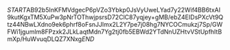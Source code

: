 $START$AB92b5InKFMVdgecP6pVZo3Ybkp0JsVyUweLYad7y22Wif4BB6txAI9kutKgxTM5XuPw3pNrTOThwjpsrsD72ClC87yqjey+gMB/ebZ4EIDsPXcVt9Qtz44NBwLXdno9ek6phrf8oFsnJJlmx2L2Y7pe7j08hg7NYCOCmukzj7Sp/GWFWi1jgumlm8FPzxk2JLkLaqtMdn7Yg2tj0fb5EBWd2YTdNnUZHtvVStUpfhItBmXp/HuWvuqDLQZ7XNxg$END$